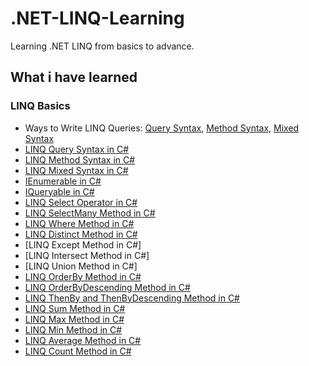 # .NET-LINQ-Learning
Learning .NET LINQ from basics to advance.

## What i have learned

### LINQ Basics
- Ways to Write LINQ Queries: [Query Syntax](https://github.com/Sajjat004/.NET-LINQ-Learning/blob/main/LINQ%20Basics/Images/LINQ%20Query%20Syntax.png), [Method Syntax](https://github.com/Sajjat004/.NET-LINQ-Learning/blob/main/LINQ%20Basics/Images/LINQ%20Method%20Syntax.png), [Mixed Syntax](https://github.com/Sajjat004/.NET-LINQ-Learning/blob/main/LINQ%20Basics/Images/LINQ%20Mixed%20Syntax.png)
- [LINQ Query Syntax in C#](https://github.com/Sajjat004/.NET-LINQ-Learning/blob/main/LINQ%20Basics/LINQ%20Query%20Syntax%20in%20C%23.cs)
- [LINQ Method Syntax in C#](https://github.com/Sajjat004/.NET-LINQ-Learning/blob/main/LINQ%20Basics/LINQ%20Method%20Syntax%20in%20C%23.cs)
- [LINQ Mixed Syntax in C#](https://github.com/Sajjat004/.NET-LINQ-Learning/blob/main/LINQ%20Basics/LINQ%20Mixed%20Syntax%20in%20C%23.cs)
- [IEnumerable in C#](https://github.com/Sajjat004/.NET-LINQ-Learning/blob/main/LINQ%20Basics/IEnumerable%20in%20C%23.cs)
- [IQueryable in C#](https://github.com/Sajjat004/.NET-LINQ-Learning/blob/main/LINQ%20Basics/IQueryable%20in%20C%23.cs)
- [LINQ Select Operator in C#](https://github.com/Sajjat004/.NET-LINQ-Learning/blob/main/LINQ%20Basics/LINQ%20Select%20Operator%20in%20C%23.cs)
- [LINQ SelectMany Method in C#](https://github.com/Sajjat004/.NET-LINQ-Learning/blob/main/LINQ%20Basics/LINQ%20SelectMany%20Method%20in%20C%23.cs)
- [LINQ Where Method in C#](https://github.com/Sajjat004/.NET-LINQ-Learning/blob/main/LINQ%20Basics/LINQ%20Where%20Method%20in%20C%23.cs)
- [LINQ Distinct Method in C#](https://github.com/Sajjat004/.NET-LINQ-Learning/blob/main/LINQ%20Basics/LINQ%20Distinct%20Method%20in%20C%23.cs)
- [LINQ Except Method in C#]
- [LINQ Intersect Method in C#]
- [LINQ Union Method in C#]
- [LINQ OrderBy Method in C#](https://github.com/Sajjat004/.NET-LINQ-Learning/blob/main/LINQ%20Basics/LINQ%20OrderBy%20Method%20in%20C%23.cs)
- [LINQ OrderByDescending Method in C#](https://github.com/Sajjat004/.NET-LINQ-Learning/blob/main/LINQ%20Basics/LINQ%20OrderByDescending%20Method%20in%20C%23.cs)
- [LINQ ThenBy and ThenByDescending Method in C#](https://github.com/Sajjat004/.NET-LINQ-Learning/blob/main/LINQ%20Basics/LINQ%20ThenBy%20and%20ThenByDescending%20Method%20in%20C%23.cs)
- [LINQ Sum Method in C#]()
- [LINQ Max Method in C#]()
- [LINQ Min Method in C#]()
- [LINQ Average Method in C#]()
- [LINQ Count Method in C#]()
